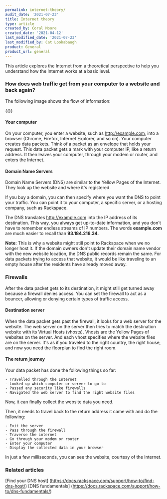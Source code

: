 ```yaml
---
permalink: internet-theory/
audit_date: '2021-07-23'
title: Internet theory
type: article
created_by: Coral Moore
created_date: '2021-04-12'
last_modified_date: '2021-07-23'
last_modified_by: Cat Lookabaugh
product: General
product_url: general
---
```


This article explores the Internet from a theoretical perspective to help you
understand how the Internet works at a basic level.

### How does web traffic get from your computer to a website and back again?

The following image shows the flow of information:

{{<image src="web traffic.png" alt="" title="">}}

#### Your computer
    
On your computer, you enter a website, such as http://example.com, into a browser
(Chrome, Firefox, Internet Explorer, and so on). Your computer creates data packets.
Think of a packet as an envelope that holds your request.
This data packet gets a mark with your computer IP, like a return address.
It then leaves your computer, through your modem or router, and enters the Internet.

#### Domain Name Servers
    
Domain Name Servers (DNS) are similar to the Yellow Pages of the Internet.
They look up the website and where it's registered.

If you buy a domain, you can then specify where you want the DNS to point your traffic.
You can point it to your computer, a specific server, or a hosting company, such as
Rackspace.

The DNS translates http://example.com into the IP address of its destination.
This way, you always get up-to-date information, and you don't have to remember
endless streams of IP numbers. The words **example.com** are much easier to recall
than **93.184.216.34**.

**Note:** This is why a website might still point to Rackspace when we no longer host it.
          If the domain owners don't update their domain name vendor with the new website location,
          the DNS public records remain the same. For data packets trying to access that website,
          it would be like traveling to an empty house after the residents have already moved away.

### Firewalls
    
After the data packet gets to its destination, it might still get turned away because a
firewall denies access. You can set the firewall to act as a bouncer, allowing or denying
certain types of traffic access.

#### Destination server
    
When the data packet gets past the firewall, it looks for a web server for the website.
The web server on the server then tries to match the destination website with its Virtual
Hosts (vhosts).  Vhosts are the Yellow Pages of websites on the server.
And each vhost specifies where the website files are on the server.
It's as if you traveled to the right country, the right house, and now you need the
floorplan to find the right room.

#### The return journey
    
Your data packet has done the following things so far:
    
    - Travelled through the Internet
    - Looked up which computer or server to go to
    - Passed any security like firewalls
    - Navigated the web server to find the right website files

Now, it can finally collect the website data you need.

Then, it needs to travel back to the return address it came with
and do the following:
    
    - Exit the server
    - Pass through the firewall
    - Traverse the internet
    - Go through your modem or router
    - Enter your computer
    - Display the collected data in your browser

In just a few milliseconds, you can see the website, courtesy of the Internet.

### Related articles
    
[Find your DNS host] (https://docs.rackspace.com/support/how-to/find-dns-host/)
[DNS fundamentals] (https://docs.rackspace.com/support/how-to/dns-fundamentals/)
